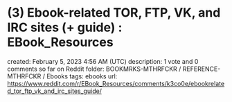 # (3) Ebook-related TOR, FTP, VK, and IRC sites (+ guide) : EBook_Resources

created: February 5, 2023 4:56 AM (UTC)
description: 1 vote and 0 comments so far on Reddit
folder: BOOKMRKS-MTHRFCKR / REFERENCE-MTHRFCKR / Ebooks
tags: ebooks
url: https://www.reddit.com/r/EBook_Resources/comments/k3co0e/ebookrelated_tor_ftp_vk_and_irc_sites_guide/